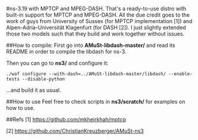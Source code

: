#ns-3.19 with MPTCP and MPEG-DASH. 
That's a ready-to-use distro with built-in support for MPTCP and MPEG-DASH. All the due credit goes to the work of guys from University of Sussex (for MPTCP implementation [1]) and Alpen-Adria-Universität Klagenfurt (for DASH [2]). I just slightly extended those two models such that they build and work together without issues. 

##How to compile:
First go into **AMuSt-libdash-master/** and read its README in order to compile the libdash for ns-3.

Then you can go to **ns3/** and configure it:

    ./waf configure --with-dash=../AMuSt-libdash-master/libdash/ --enable-tests --disable-python

...and build it as usual.

##How to use
Feel free to check scripts in **ns3/scratch/** for examples on how to use.


##Refs
[1] https://github.com/mkheirkhah/mptcp

[2] https://github.com/ChristianKreuzberger/AMuSt-ns3
